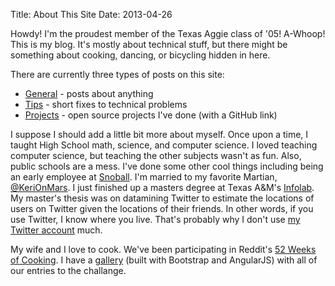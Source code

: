 Title: About This Site
Date: 2013-04-26

Howdy! I'm the proudest member of the Texas Aggie class of '05! A-Whoop!
This is my blog.
It's mostly about technical stuff, but there might be something about cooking,
dancing, or bicycling hidden in here.

There are currently three types of posts on this site:

* [General](/category/general.html) - posts about anything
* [Tips](/category/tips.html) - short fixes to technical problems
* [Projects](/category/projects.html) - open source projects I've done (with a
  GitHub link)

I suppose I should add a little bit more about myself.
Once upon a time, I taught High School math, science, and computer science.
I loved teaching computer science, but teaching the other subjects wasn't as fun.
Also, public schools are a mess.
I've done some other cool things including being an early employee at
[Snoball](https://snoball.com/).  I'm married to my favorite
Martian, [@KeriOnMars](http://twitter.com/KeriOnMars).
I just finished up a masters degree at Texas A&amp;M's [Infolab](http://infolab.tamu.edu).
My master's thesis was on datamining Twitter to estimate the locations of users
on Twitter given the locations of their friends.
In other words, if you use Twitter, I know where you live.
That's probably why I don't use [my Twitter account](http://twitter.com/jeffamcgee) much.

My wife and I love to cook. We've been participating in Reddit's
[52 Weeks of Cooking](http://www.reddit.com/r/52weeksofcooking/).
I have a [gallery](http://52weeks.jeffamcgee.com/#/user/aggieastronaut) (built
with Bootstrap and AngularJS) with all of our entries to the challange.
